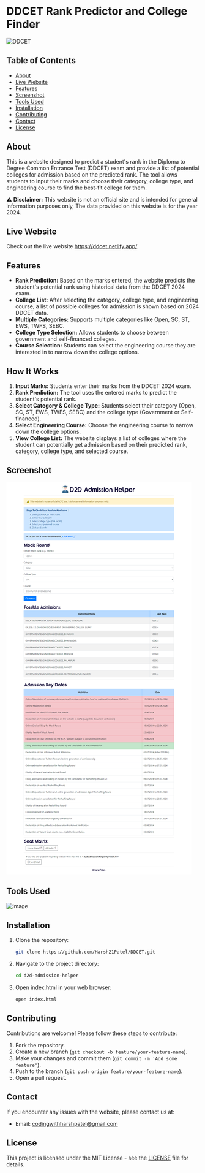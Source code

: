 # DDCET Rank Predictor and College Finder

![DDCET](https://ddcet.netlify.app/logo.png)

## Table of Contents

- [About](#about)
- [Live Website](#live-website)
- [Features](#features)
- [Screenshot](#screenshot)
- [Tools Used](#tools-used)
- [Installation](#installation)
- [Contributing](#contributing)
- [Contact](#contact)
- [License](#license)

## About

This is a website designed to predict a student's rank in the Diploma to Degree Common Entrance Test (DDCET) exam and provide a list of potential colleges for admission based on the predicted rank. The tool allows students to input their marks and choose their category, college type, and engineering course to find the best-fit college for them.

⚠️ **Disclaimer:** This website is not an official site and is intended for general information purposes only, The data provided on this website is for the year 2024.

## Live Website

Check out the live website https://ddcet.netlify.app/

## Features

- **Rank Prediction:** Based on the marks entered, the website predicts the student's potential rank using historical data from the DDCET 2024 exam.
- **College List:** After selecting the category, college type, and engineering course, a list of possible colleges for admission is shown based on 2024 DDCET data.
- **Multiple Categories:** Supports multiple categories like Open, SC, ST, EWS, TWFS, SEBC.
- **College Type Selection:** Allows students to choose between government and self-financed colleges.
- **Course Selection:** Students can select the engineering course they are interested in to narrow down the college options.

## How It Works

1. **Input Marks:** Students enter their marks from the DDCET 2024 exam.
2. **Rank Prediction:** The tool uses the entered marks to predict the student's potential rank.
3. **Select Category & College Type:** Students select their category (Open, SC, ST, EWS, TWFS, SEBC) and the college type (Government or Self-financed).
4. **Select Engineering Course:** Choose the engineering course to narrow down the college options.
5. **View College List:** The website displays a list of colleges where the student can potentially get admission based on their predicted rank, category, college type, and selected course.

## Screenshot

![image](https://raw.githubusercontent.com/Harsh21Patel/D2D-Admission-Helper/main/img/Screenshot.png)

## Tools Used

![image](https://github.com/Harsh21Patel/Password-Strength-Checker/assets/103490245/03d6dd13-d495-49b2-b5c7-774c7f7b6563)

## Installation

1. Clone the repository:

   ```bash
   git clone https://github.com/Harsh21Patel/DDCET.git

2. Navigate to the project directory:
   ```bash
   cd d2d-admission-helper

3. Open index.html in your web browser:
   ```bash
   open index.html

## Contributing

Contributions are welcome! Please follow these steps to contribute:

1. Fork the repository.
2. Create a new branch (`git checkout -b feature/your-feature-name`).
3. Make your changes and commit them (`git commit -m 'Add some feature'`).
4. Push to the branch (`git push origin feature/your-feature-name`).
5. Open a pull request.

## Contact

If you encounter any issues with the website, please contact us at:

- Email: [codingwithharshpatel@gmail.com](mailto:codingwithharshpatel@gmail.com)

## License

This project is licensed under the MIT License - see the [LICENSE](LICENSE) file for details.
